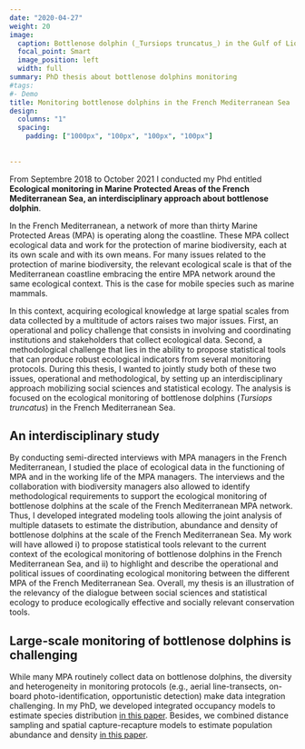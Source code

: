```yaml
---
date: "2020-04-27"
weight: 20
image:
  caption: Bottlenose dolphin (_Tursiops truncatus_) in the Gulf of Lion
  focal_point: Smart
  image_position: left
  width: full
summary: PhD thesis about bottlenose dolphins monitoring
#tags:
#- Demo
title: Monitoring bottlenose dolphins in the French Mediterranean Sea
design:
  columns: "1"
  spacing:
    padding: ["1000px", "100px", "100px", "100px"]
  
  
---
```


From Septembre 2018 to October 2021 I conducted my Phd entitled **Ecological monitoring in Marine Protected Areas of the French Mediterranean Sea, an interdisciplinary approach about bottlenose dolphin**.  

In the French Mediterranean, a network of more than thirty Marine Protected Areas (MPA) is operating along the coastline. These MPA collect ecological data and work for the protection of marine biodiversity, each at its own scale and with its own means. For many issues related to the protection of marine biodiversity, the relevant ecological scale is that of the Mediterranean coastline embracing the entire MPA network around the same ecological context. This is the case for mobile species such as marine mammals.  

In this context, acquiring ecological knowledge at large spatial scales from data collected by a multitude of actors raises two major issues. First, an operational and policy challenge that consists in involving and coordinating institutions and stakeholders that collect ecological data. Second, a methodological challenge that lies in the ability to propose statistical tools that can produce robust ecological indicators from several monitoring protocols. During this thesis, I wanted to jointly study both of these two issues, operational and methodological, by setting up an interdisciplinary approach mobilizing social sciences and statistical ecology. The analysis is focused on the ecological monitoring of bottlenose dolphins (_Tursiops truncatus_) in the French Mediterranean Sea.

## An interdisciplinary study

By conducting semi-directed interviews with MPA managers in the French Mediterranean, I studied the place of ecological data in the functioning of MPA and in the working life of the MPA managers. The interviews and the collaboration with biodiversity managers also allowed to identify methodological requirements to support the ecological monitoring of bottlenose dolphins at the scale of the French Mediterranean MPA network. Thus, I developed integrated modeling tools allowing the joint analysis of multiple datasets to estimate the distribution, abundance and density of bottlenose dolphins at the scale of the French Mediterranean Sea.
My work will have allowed i) to propose statistical tools relevant to the current context of the ecological monitoring of bottlenose dolphins in the French Mediterranean Sea, and ii) to highlight and describe the operational and political issues of coordinating ecological monitoring between the different MPA of the French Mediterranean Sea. Overall, my thesis is an illustration of the relevancy of the dialogue between social sciences and statistical ecology to produce ecologically effective and socially relevant conservation tools.


## Large-scale monitoring of bottlenose dolphins is challenging

<justify>

While many MPA routinely collect data on bottlenose dolphins, the diversity and heterogeneity in monitoring protocols (e.g., aerial line-transects, on-board photo-identification, opportunistic detection) make data integration challenging. In my PhD, we developed integrated occupancy models to estimate species distribution [in this paper](/pubs/ecology2021.pdf). Besides, we combined distance sampling and spatial capture-recapture models to estimate population abundance and density [in this paper](/pubs/ancon2022.pdf). 


